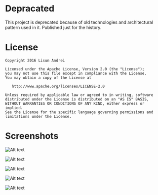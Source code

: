 # Depracated

This project is deprecated because of old technologies and architectural pattern used in it. Published just for the history.

License
=======

    Copyright 2016 Lisun Andrei

    Licensed under the Apache License, Version 2.0 (the "License");
    you may not use this file except in compliance with the License.
    You may obtain a copy of the License at

       http://www.apache.org/licenses/LICENSE-2.0

    Unless required by applicable law or agreed to in writing, software
    distributed under the License is distributed on an "AS IS" BASIS,
    WITHOUT WARRANTIES OR CONDITIONS OF ANY KIND, either express or implied.
    See the License for the specific language governing permissions and
    limitations under the License.

Screenshots
=======

![Alt text](https://github.com/jydimir/Music-Player/blob/screenshots/screenshots/lyrics.png)

![Alt text](https://github.com/jydimir/Music-Player/blob/screenshots/screenshots/albums.png)

![Alt text](https://github.com/jydimir/Music-Player/blob/screenshots/screenshots/playback.png)

![Alt text](https://github.com/jydimir/Music-Player/blob/screenshots/screenshots/queue.png)

![Alt text](https://github.com/jydimir/Music-Player/blob/screenshots/screenshots/songs.png)



